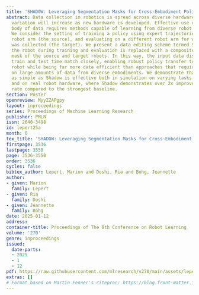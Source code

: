 ```yaml
---
title: 'SHADOW: Leveraging Segmentation Masks for Cross-Embodiment Policy Transfer'
abstract: Data collection in robotics is spread across diverse hardware, and this
  variation will increase as new hardware is developed. Effective use of this growing
  body of data requires methods capable of learning from diverse robot embodiments.
  We consider the setting of training a policy using expert trajectories from a single
  robot arm (the source), and evaluating on a different robot arm for which no data
  was collected (the target). We present a data editing scheme termed Shadow, in which
  the robot during training and evaluation is replaced with a composite segmentation
  mask of the source and target robots. In this way, the input data distribution at
  train and test time match closely, enabling robust policy transfer to the new unseen
  robot while being far more data efficient than approaches that require co-training
  on large amounts of data from diverse embodiments. We demonstrate that an approach
  as simple as Shadow is effective both in simulation on varying tasks and robots,
  and on real robot hardware, where Shadow demonstrates over 2x improvement in success
  rate compared to the strongest baseline.
section: Poster
openreview: MyyZZAPgpy
layout: inproceedings
series: Proceedings of Machine Learning Research
publisher: PMLR
issn: 2640-3498
id: lepert25a
month: 0
tex_title: 'SHADOW: Leveraging Segmentation Masks for Cross-Embodiment Policy Transfer'
firstpage: 3536
lastpage: 3550
page: 3536-3550
order: 3536
cycles: false
bibtex_author: Lepert, Marion and Doshi, Ria and Bohg, Jeannette
author:
- given: Marion
  family: Lepert
- given: Ria
  family: Doshi
- given: Jeannette
  family: Bohg
date: 2025-01-12
address:
container-title: Proceedings of The 8th Conference on Robot Learning
volume: '270'
genre: inproceedings
issued:
  date-parts:
  - 2025
  - 1
  - 12
pdf: https://raw.githubusercontent.com/mlresearch/v270/main/assets/lepert25a/lepert25a.pdf
extras: []
# Format based on Martin Fenner's citeproc: https://blog.front-matter.io/posts/citeproc-yaml-for-bibliographies/
---
```

